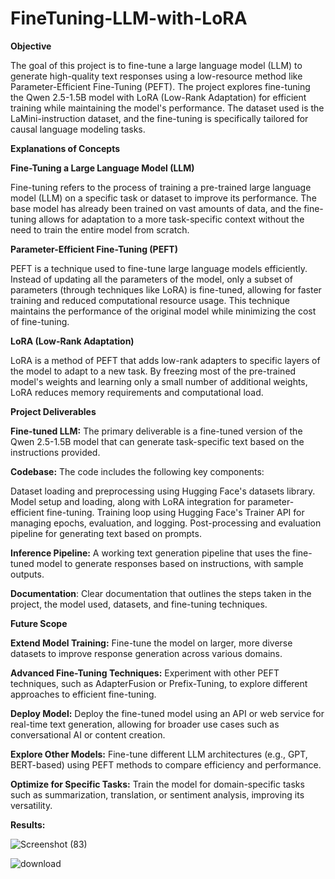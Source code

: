# FineTuning-LLM-with-LoRA

**Objective**

The goal of this project is to fine-tune a large language model (LLM) to generate high-quality text responses using a low-resource method like Parameter-Efficient Fine-Tuning (PEFT). The project explores fine-tuning the Qwen 2.5-1.5B model with LoRA (Low-Rank Adaptation) for efficient training while maintaining the model's performance. The dataset used is the LaMini-instruction dataset, and the fine-tuning is specifically tailored for causal language modeling tasks.

**Explanations of Concepts**

**Fine-Tuning a Large Language Model (LLM)**

Fine-tuning refers to the process of training a pre-trained large language model (LLM) on a specific task or dataset to improve its performance. The base model has already been trained on vast amounts of data, and the fine-tuning allows for adaptation to a more task-specific context without the need to train the entire model from scratch.

**Parameter-Efficient Fine-Tuning (PEFT)**

PEFT is a technique used to fine-tune large language models efficiently. Instead of updating all the parameters of the model, only a subset of parameters (through techniques like LoRA) is fine-tuned, allowing for faster training and reduced computational resource usage. This technique maintains the performance of the original model while minimizing the cost of fine-tuning.

**LoRA (Low-Rank Adaptation)**

LoRA is a method of PEFT that adds low-rank adapters to specific layers of the model to adapt to a new task. By freezing most of the pre-trained model's weights and learning only a small number of additional weights, LoRA reduces memory requirements and computational load.

**Project Deliverables**

**Fine-tuned LLM:** The primary deliverable is a fine-tuned version of the Qwen 2.5-1.5B model that can generate task-specific text based on the instructions provided.

**Codebase:** The code includes the following key components:

Dataset loading and preprocessing using Hugging Face's datasets library.
Model setup and loading, along with LoRA integration for parameter-efficient fine-tuning.
Training loop using Hugging Face's Trainer API for managing epochs, evaluation, and logging.
Post-processing and evaluation pipeline for generating text based on prompts.

**Inference Pipeline:** A working text generation pipeline that uses the fine-tuned model to generate responses based on instructions, with sample outputs.

**Documentation**: Clear documentation that outlines the steps taken in the project, the model used, datasets, and fine-tuning techniques.

**Future Scope**

**Extend Model Training:** Fine-tune the model on larger, more diverse datasets to improve response generation across various domains.

**Advanced Fine-Tuning Techniques:** Experiment with other PEFT techniques, such as AdapterFusion or Prefix-Tuning, to explore different approaches to efficient fine-tuning.

**Deploy Model:** Deploy the fine-tuned model using an API or web service for real-time text generation, allowing for broader use cases such as conversational AI or content creation.

**Explore Other Models:** Fine-tune different LLM architectures (e.g., GPT, BERT-based) using PEFT methods to compare efficiency and performance.

**Optimize for Specific Tasks:** Train the model for domain-specific tasks such as summarization, translation, or sentiment analysis, improving its versatility.

**Results:**

![Screenshot (83)](https://github.com/user-attachments/assets/88293cc4-df9e-40e1-837c-001054bffede)

![download](https://github.com/user-attachments/assets/78fa5caa-fcb1-4c7f-b6ae-3b50ded74b2f)
